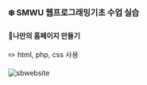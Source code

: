 ### :snowflake: SMWU 웹프로그래밍기초 수업 실습

#### :pushpin:나만의 홈페이지 만들기
:pencil2: html, php, css 사용

![sbwebsite](https://user-images.githubusercontent.com/64299610/103890852-25d41900-512c-11eb-80e9-1218be17b8e6.gif)
